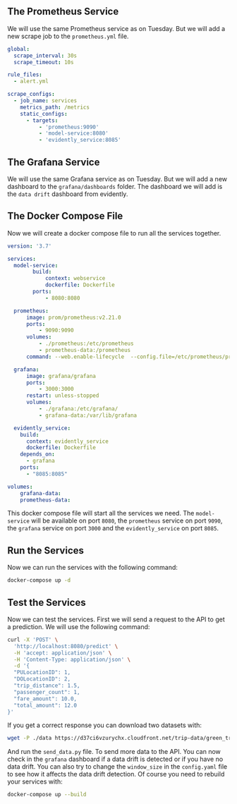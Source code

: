 ## The Prometheus Service

We will use the same Prometheus service as on Tuesday. But we will add a new scrape job to the `prometheus.yml` file.

```yaml
global:
  scrape_interval: 30s
  scrape_timeout: 10s

rule_files:
  - alert.yml

scrape_configs:
  - job_name: services
    metrics_path: /metrics
    static_configs:
      - targets:
          - 'prometheus:9090'
          - 'model-service:8080'
          - 'evidently_service:8085'
```

## The Grafana Service

We will use the same Grafana service as on Tuesday. But we will add a new dashboard to the `grafana/dashboards` folder. 
The dashboard we will add is the `data drift` dashboard from evidently.



## The Docker Compose File

Now we will create a docker compose file to run all the services together. 

```yaml
version: '3.7'

services:
  model-service:
        build:
            context: webservice
            dockerfile: Dockerfile
        ports:
            - 8080:8080

  prometheus:
      image: prom/prometheus:v2.21.0
      ports:
          - 9090:9090
      volumes:
          - ./prometheus:/etc/prometheus
          - prometheus-data:/prometheus
      command: --web.enable-lifecycle  --config.file=/etc/prometheus/prometheus.yml

  grafana:
      image: grafana/grafana
      ports:
          - 3000:3000
      restart: unless-stopped
      volumes:
          - ./grafana:/etc/grafana/
          - grafana-data:/var/lib/grafana

  evidently_service:
    build:
      context: evidently_service
      dockerfile: Dockerfile
    depends_on:
      - grafana
    ports:
      - "8085:8085"

volumes:
    grafana-data:
    prometheus-data:
```

This docker compose file will start all the services we need. The `model-service` will be available on port `8080`, the `prometheus` service on port `9090`, the `grafana` service on port `3000` and the `evidently_service` on port `8085`.

## Run the Services

Now we can run the services with the following command:

```bash
docker-compose up -d
```

## Test the Services

Now we can test the services. First we will send a request to the API to get a prediction. We will use the following command:

```bash
curl -X 'POST' \
  'http://localhost:8080/predict' \
  -H 'accept: application/json' \
  -H 'Content-Type: application/json' \
  -d '{
  "PULocationID": 1,
  "DOLocationID": 2,
  "trip_distance": 1.5,
  "passenger_count": 1,
  "fare_amount": 10.0,
  "total_amount": 12.0
}'
```

If you get a correct response you can download two datasets with:

```bash
wget -P ./data https://d37ci6vzurychx.cloudfront.net/trip-data/green_tripdata_2022-02.parquet
```

And run the `send_data.py` file. To send more data to the API. You can now check in the `grafana` dashboard if a data drift is detected or if you have no data drift. You can also try to change the `window_size` in the `config.yaml` file to see how it affects the data drift detection. Of course you need to rebuild your services with:

```bash
docker-compose up --build
```
